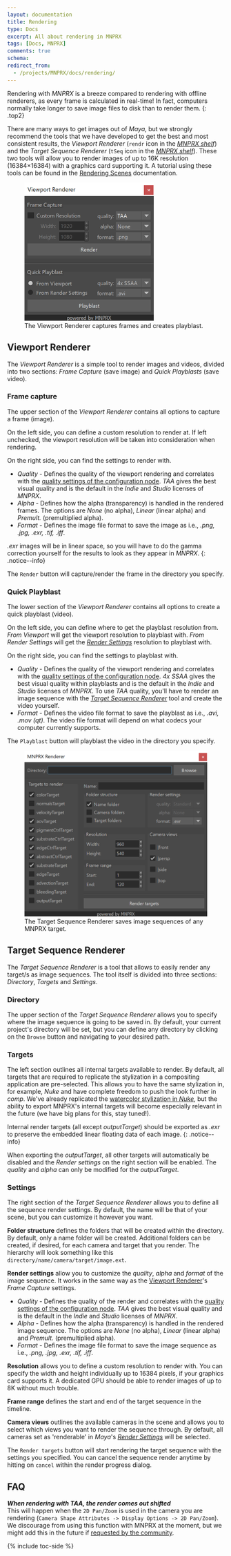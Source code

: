 ```yaml
---
layout: documentation
title: Rendering
type: Docs
excerpt: All about rendering in MNPRX
tags: [Docs, MNPRX]
comments: true
schema:
redirect_from:
  - /projects/MNPRX/docs/rendering/
---
```


Rendering with _MNPRX_ is a breeze compared to rendering with offline renderers, as every frame is calculated in real-time! In fact, computers normally take longer to save image files to disk than to render them.
{: .top2}

There are many ways to get images out of _Maya_, but we strongly recommend the tools that we have developed to get the best and most consistent results, the _Viewport Renderer_ (`rendr` icon in the _[MNPRX shelf](../shelf)_) and the _Target Sequence Renderer_ (`tSeq` icon  in the _[MNPRX shelf](../shelf)_). These two tools will allow you to render images of up to 16K resolution  (16384×16384) with a graphics card supporting it. A tutorial using these tools can be found in the [Rendering Scenes](../rendering-scene) documentation.

<figure class="pull-right">
	<img src="/images/MNPRX/rendr.png" alt="Viewport Renderer"  style="width: 300px">
	<figcaption>The Viewport Renderer captures frames and creates playblast.</figcaption>
</figure>


## Viewport Renderer
The _Viewport Renderer_ is a simple tool to render images and videos, divided into two sections: _Frame Capture_ (save image) and _Quick Playblasts_ (save video).

### Frame capture
The upper section of the _Viewport Renderer_ contains all options to capture a frame (image).

On the left side, you can define a custom resolution to render at. If left unchecked, the viewport resolution will be taken into consideration when rendering.

On the right side, you can find the settings to render with.
* _Quality_ - Defines the quality of the viewport rendering and correlates with the [quality settings of the configuration node](/software/MNPRX/docs/config/#quality). _TAA_ gives the best visual quality and is the default in the _Indie_ and _Studio_ licenses of _MNPRX_.
* _Alpha_ - Defines how the alpha (transparency) is handled in the rendered frames. The options are _None_ (no alpha), _Linear_ (linear alpha) and _Premult._ (premultiplied alpha).
* _Format_ - Defines the image file format to save the image as i.e., _.png, .jpg, .exr, .tif, .iff_.

_.exr_ images will be in linear space, so you will have to do the gamma correction yourself for the results to look as they appear in _MNPRX_.
{: .notice--info}

The `Render` button will capture/render the frame in the directory you specify.

### Quick Playblast
The lower section of the _Viewport Renderer_ contains all options to create a quick playblast (video).

On the left side, you can define where to get the playblast resolution from. _From Viewport_ will get the viewport resolution to playblast with. _From Render Settings_ will get the [_Render Settings_](https://knowledge.autodesk.com/support/maya/learn-explore/caas/CloudHelp/cloudhelp/2019/ENU/Maya-Rendering/files/GUID-59DFB8B7-776B-4243-B404-A3D602FF8CFD-htm.html) resolution to playblast with.  

On the right side, you can find the settings to playblast with.
* _Quality_ - Defines the quality of the viewport rendering and correlates with the [quality settings of the configuration node](/software/MNPRX/docs/config/#quality). _4x SSAA_ gives the best visual quality within playblasts and is the default in the _Indie_ and _Studio_ licenses of _MNPRX_. To use _TAA_ quality, you'll have to render an image sequence with the [_Target Sequence Renderer_](/software/MNPRX/docs/rendering/#target-sequence-renderer) tool and create the video yourself.
* _Format_ - Defines the video file format to save the playblast as i.e., _.avi, .mov (qt)_. The video file format will depend on what codecs your computer currently supports.

The `Playblast` button will playblast the video in the directory you specify.


<figure class="pull-right">
	<img src="/images/MNPRX/tSeq.png" alt="Target Sequence Renderer"  style="width: 500px">
	<figcaption>The Target Sequence Renderer saves image sequences of any MNPRX target.</figcaption>
</figure>

## Target Sequence Renderer
The _Target Sequence Renderer_ is a tool that allows to easily render any target/s as image sequences. The tool itself is divided into three sections: _Directory_, _Targets_ and _Settings_.

### Directory
The upper section of the _Target Sequence Renderer_ allows you to specify where the image sequence is going to be saved in. By default, your current project's directory will be set, but you can define any directory by clicking on the `Browse` button and navigating to your desired path.

### Targets
The left section outlines all internal targets available to render. By default, all targets that are required to replicate the stylization in a compositing application are pre-selected. This allows you to have the same stylization in, for example, _Nuke_ and have complete freedom to push the look further in _comp_. We've already replicated the [watercolor stylization in _Nuke_](/software/MNPRX/docs/watercolor-nuke/), but the ability to export MNPRX's internal targets will become especially relevant in the future (we have big plans for this, stay tuned!).

Internal render targets (all except _outputTarget_) should be exported as _.exr_ to preserve the embedded linear floating data of each image.
{: .notice--info}

When exporting the _outputTarget_, all other targets will automatically be disabled and the _Render settings_ on the right section will be enabled. The _quality_ and _alpha_ can only be modified for the _outputTarget_.

### Settings
The right section of the _Target Sequence Renderer_ allows you to define all the sequence render settings. By default, the name will be that of your scene, but you can customize it however you want.

**Folder structure** defines the folders that will be created within the directory. By default, only a name folder will be created. Additional folders can be created, if desired, for each camera and target that you render. The hierarchy will look something like this `directory/name/camera/target/image.ext`.

**Render settings** allow you to customize the _quality_, _alpha_ and _format_ of the image sequence. It works in the same way as the [Viewport Renderer](/software/MNPRX/docs/rendering/#frame-capture)'s _Frame Capture_ settings.
* _Quality_ - Defines the quality of the render and correlates with the [quality settings of the configuration node](/software/MNPRX/docs/config/#quality). _TAA_ gives the best visual quality and is the default in the _Indie_ and _Studio_ licenses of _MNPRX_.
* _Alpha_ - Defines how the alpha (transparency) is handled in the rendered image sequence. The options are _None_ (no alpha), _Linear_ (linear alpha) and _Premult._ (premultiplied alpha).
* _Format_ - Defines the image file format to save the image sequence as i.e., _.png, .jpg, .exr, .tif, .iff_.

**Resolution** allows you to define a custom resolution to render with. You can specify the width and height individually up to 16384 pixels, if your graphics card supports it. A dedicated GPU should be able to render images of up to 8K without much trouble.

**Frame range** defines the start and end of the target sequence in the timeline.

**Camera views** outlines the available cameras in the scene and allows you to select which views you want to render the sequence through. By default, all cameras set as 'renderable' in _Maya_'s [_Render Settings_](https://knowledge.autodesk.com/support/maya/learn-explore/caas/CloudHelp/cloudhelp/2019/ENU/Maya-Rendering/files/GUID-59DFB8B7-776B-4243-B404-A3D602FF8CFD-htm.html) will be selected.

The `Render targets` button will start rendering the target sequence with the settings you specified. You can cancel the sequence render anytime by hitting on `cancel` within the render progress dialog.


## FAQ
_**When rendering with TAA, the render comes out shifted**_<br>
This will happen when the `2D Pan/Zoom` is used in the camera you are rendering (`Camera Shape Attributes -> Display Options -> 2D Pan/Zoom`). We discourage from using this function with MNPRX at the moment, but we might add this in the future if [requested by the community](https://community.artineering.io/topics/1307804).

{% include toc-side %}
